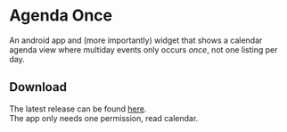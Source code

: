 # Agenda Once

An android app and (more importantly) widget that shows a
calendar agenda view where multiday events only occurs *once*,
not one listing per day.

## Download

The latest release can be found [here](https://github.com/Aggrathon/AgendaOnce/releases/).  
The app only needs one permission, read calendar.
